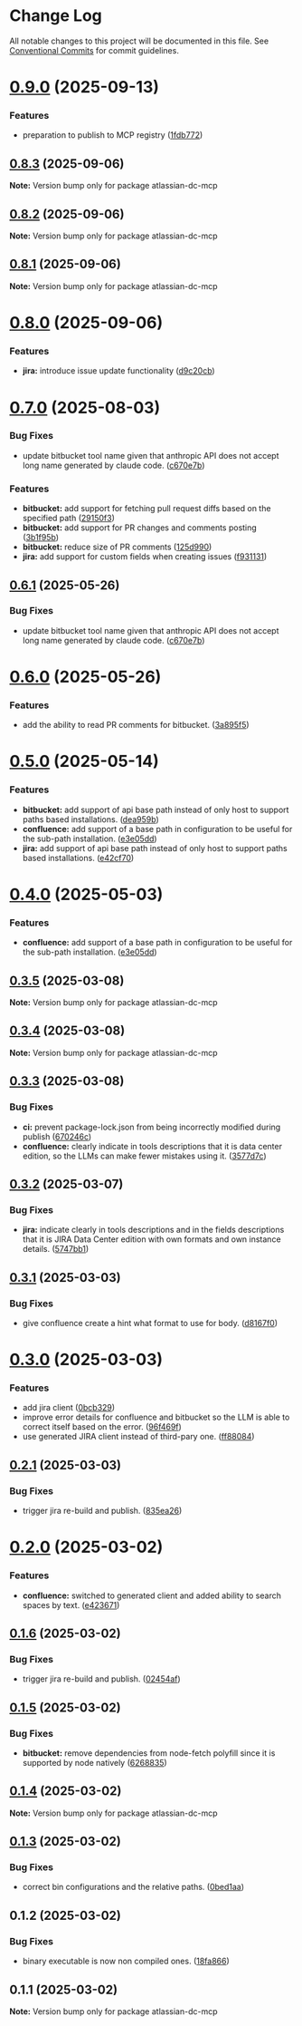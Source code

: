 # Change Log

All notable changes to this project will be documented in this file.
See [Conventional Commits](https://conventionalcommits.org) for commit guidelines.

# [0.9.0](https://github.com/b1ff/atlassian-dc-mcp/compare/v0.8.2...v0.9.0) (2025-09-13)


### Features

* preparation to publish to MCP registry ([1fdb772](https://github.com/b1ff/atlassian-dc-mcp/commit/1fdb772b419a5c472fafa2de4304e471471447c5))





## [0.8.3](https://github.com/b1ff/atlassian-dc-mcp/compare/v0.8.0...v0.8.3) (2025-09-06)

**Note:** Version bump only for package atlassian-dc-mcp





## [0.8.2](https://github.com/b1ff/atlassian-dc-mcp/compare/v0.8.0...v0.8.2) (2025-09-06)

**Note:** Version bump only for package atlassian-dc-mcp





## [0.8.1](https://github.com/b1ff/atlassian-dc-mcp/compare/v0.8.0...v0.8.1) (2025-09-06)

**Note:** Version bump only for package atlassian-dc-mcp





# [0.8.0](https://github.com/b1ff/atlassian-dc-mcp/compare/v0.7.0...v0.8.0) (2025-09-06)


### Features

* **jira:** introduce issue update functionality ([d9c20cb](https://github.com/b1ff/atlassian-dc-mcp/commit/d9c20cbcacc20a50131666a7276dedf46a5ee544))





# [0.7.0](https://github.com/b1ff/atlassian-dc-mcp/compare/v0.6.0...v0.7.0) (2025-08-03)


### Bug Fixes

* update bitbucket tool name given that anthropic API does not accept long name generated by claude code. ([c670e7b](https://github.com/b1ff/atlassian-dc-mcp/commit/c670e7ba8e4c509cb486f72fedf012509e9234d2))


### Features

* **bitbucket:** add support for fetching pull request diffs based on the specified path ([29150f3](https://github.com/b1ff/atlassian-dc-mcp/commit/29150f32f37966e47bda3d4e322fef4923bf7df3))
* **bitbucket:** add support for PR changes and comments posting ([3b1f95b](https://github.com/b1ff/atlassian-dc-mcp/commit/3b1f95bcc3731cc787ffb76cfce710e980e1cb58))
* **bitbucket:** reduce size of PR comments ([125d990](https://github.com/b1ff/atlassian-dc-mcp/commit/125d9907eb1b7b81256e66b86b602ccc472e1200))
* **jira:** add support for custom fields when creating issues ([f931131](https://github.com/b1ff/atlassian-dc-mcp/commit/f9311314ee16ab7602c8ce016ff4f50a35bacdc3))





## [0.6.1](https://github.com/b1ff/atlassian-dc-mcp/compare/v0.6.0...v0.6.1) (2025-05-26)


### Bug Fixes

* update bitbucket tool name given that anthropic API does not accept long name generated by claude code. ([c670e7b](https://github.com/b1ff/atlassian-dc-mcp/commit/c670e7ba8e4c509cb486f72fedf012509e9234d2))





# [0.6.0](https://github.com/b1ff/atlassian-dc-mcp/compare/v0.5.0...v0.6.0) (2025-05-26)


### Features

* add the ability to read PR comments for bitbucket. ([3a895f5](https://github.com/b1ff/atlassian-dc-mcp/commit/3a895f5e353b62fb71985ea14d6b57a24740662b))





# [0.5.0](https://github.com/b1ff/atlassian-dc-mcp/compare/v0.3.4...v0.5.0) (2025-05-14)


### Features

* **bitbucket:** add support of api base path instead of only host to support paths based installations. ([dea959b](https://github.com/b1ff/atlassian-dc-mcp/commit/dea959bf64493a90a9a5058db6bf80c462de2ee7))
* **confluence:** add support of a base path in configuration to be useful for the sub-path installation. ([e3e05dd](https://github.com/b1ff/atlassian-dc-mcp/commit/e3e05dd4dc18b9dca730ab4d50d90f54fbf116c8))
* **jira:** add support of api base path instead of only host to support paths based installations. ([e42cf70](https://github.com/b1ff/atlassian-dc-mcp/commit/e42cf70f885e2dda3e2cac5c02f697fbbb19cb98))





# [0.4.0](https://github.com/b1ff/atlassian-dc-mcp/compare/v0.3.4...v0.4.0) (2025-05-03)


### Features

* **confluence:** add support of a base path in configuration to be useful for the sub-path installation. ([e3e05dd](https://github.com/b1ff/atlassian-dc-mcp/commit/e3e05dd4dc18b9dca730ab4d50d90f54fbf116c8))





## [0.3.5](https://github.com/b1ff/atlassian-dc-mcp/compare/v0.3.4...v0.3.5) (2025-03-08)

**Note:** Version bump only for package atlassian-dc-mcp





## [0.3.4](https://github.com/b1ff/atlassian-dc-mcp/compare/v0.3.3...v0.3.4) (2025-03-08)

**Note:** Version bump only for package atlassian-dc-mcp





## [0.3.3](https://github.com/b1ff/atlassian-dc-mcp/compare/v0.3.2...v0.3.3) (2025-03-08)


### Bug Fixes

* **ci:** prevent package-lock.json from being incorrectly modified during publish ([670246c](https://github.com/b1ff/atlassian-dc-mcp/commit/670246c1ae69948c1e6640764477fa16b2bb830a))
* **confluence:** clearly indicate in tools descriptions that it is data center edition, so the LLMs can make fewer mistakes using it. ([3577d7c](https://github.com/b1ff/atlassian-dc-mcp/commit/3577d7c5bf4842fb4d0616d820d795d1e12f862d))





## [0.3.2](https://github.com/b1ff/atlassian-dc-mcp/compare/v0.3.1...v0.3.2) (2025-03-07)


### Bug Fixes

* **jira:** indicate clearly in tools descriptions and in the fields descriptions that it is JIRA Data Center edition with own formats and own instance details. ([5747bb1](https://github.com/b1ff/atlassian-dc-mcp/commit/5747bb14277937be41a0f84d8a785f665e99f26e))





## [0.3.1](https://github.com/b1ff/atlassian-dc-mcp/compare/v0.3.0...v0.3.1) (2025-03-03)


### Bug Fixes

* give confluence create a hint what format to use for body. ([d8167f0](https://github.com/b1ff/atlassian-dc-mcp/commit/d8167f0b4c18a634db6fde791be74e1e8b9a22a1))





# [0.3.0](https://github.com/b1ff/atlassian-dc-mcp/compare/v0.2.1...v0.3.0) (2025-03-03)


### Features

* add jira client ([0bcb329](https://github.com/b1ff/atlassian-dc-mcp/commit/0bcb32979a6c638dc759375de118a7d0eb3604fc))
* improve error details for confluence and bitbucket so the LLM is able to correct itself based on the error. ([96f469f](https://github.com/b1ff/atlassian-dc-mcp/commit/96f469f6562c38f7460a4e13096b7f55d45acc1c))
* use generated JIRA client instead of third-pary one. ([ff88084](https://github.com/b1ff/atlassian-dc-mcp/commit/ff88084c8bf5751c9288426e0c9aa73badc690de))





## [0.2.1](https://github.com/b1ff/atlassian-dc-mcp/compare/v0.2.0...v0.2.1) (2025-03-03)


### Bug Fixes

* trigger jira re-build and publish. ([835ea26](https://github.com/b1ff/atlassian-dc-mcp/commit/835ea26d33a8bad8d3319881e0fbd21fd4654573))





# [0.2.0](https://github.com/b1ff/atlassian-dc-mcp/compare/v0.1.6...v0.2.0) (2025-03-02)


### Features

* **confluence:** switched to generated client and added ability to search spaces by text. ([e423671](https://github.com/b1ff/atlassian-dc-mcp/commit/e4236719b6fc7b7a9122c910496376e12b7e9a97))





## [0.1.6](https://github.com/b1ff/atlassian-dc-mcp/compare/v0.1.5...v0.1.6) (2025-03-02)


### Bug Fixes

* trigger jira re-build and publish. ([02454af](https://github.com/b1ff/atlassian-dc-mcp/commit/02454affd0e286675dca30523d9f47d6ef2dcc29))





## [0.1.5](https://github.com/b1ff/atlassian-dc-mcp/compare/v0.1.4...v0.1.5) (2025-03-02)


### Bug Fixes

* **bitbucket:** remove dependencies from node-fetch polyfill since it is supported by node natively ([6268835](https://github.com/b1ff/atlassian-dc-mcp/commit/6268835a4ef80009b78f42dca073a04e0aca61e4))





## [0.1.4](https://github.com/b1ff/atlassian-dc-mcp/compare/v0.1.3...v0.1.4) (2025-03-02)

**Note:** Version bump only for package atlassian-dc-mcp





## [0.1.3](https://github.com/b1ff/atlassian-dc-mcp/compare/v0.1.2...v0.1.3) (2025-03-02)


### Bug Fixes

* correct bin configurations and the relative paths. ([0bed1aa](https://github.com/b1ff/atlassian-dc-mcp/commit/0bed1aa86e94a1d0d589b43d1c50fad55025eb2c))





## 0.1.2 (2025-03-02)


### Bug Fixes

* binary executable is now non compiled ones. ([18fa866](https://github.com/b1ff/atlassian-dc-mcp/commit/18fa8661d71e3b1246f35869bec0acefe7ac2df5))





## 0.1.1 (2025-03-02)

**Note:** Version bump only for package atlassian-dc-mcp
